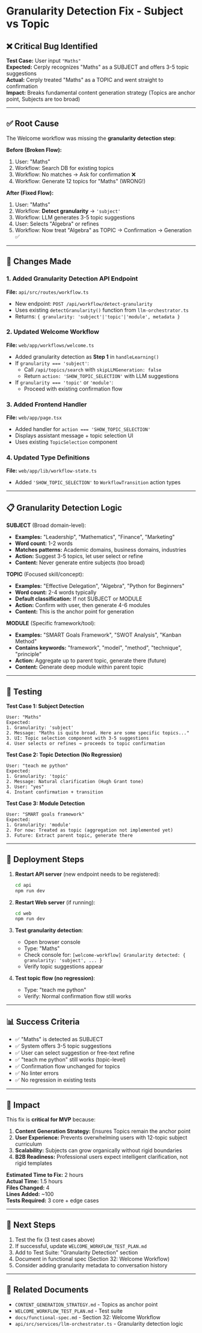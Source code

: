 # Granularity Detection Fix - Subject vs Topic

## ❌ Critical Bug Identified

**Test Case:** User input `"Maths"`  
**Expected:** Cerply recognizes "Maths" as a SUBJECT and offers 3-5 topic suggestions  
**Actual:** Cerply treated "Maths" as a TOPIC and went straight to confirmation  
**Impact:** Breaks fundamental content generation strategy (Topics are anchor point, Subjects are too broad)

---

## ✅ Root Cause

The Welcome workflow was missing the **granularity detection step**:

**Before (Broken Flow):**
1. User: "Maths"
2. Workflow: Search DB for existing topics
3. Workflow: No matches → Ask for confirmation ❌
4. Workflow: Generate 12 topics for "Maths" (WRONG!)

**After (Fixed Flow):**
1. User: "Maths"
2. Workflow: **Detect granularity** → `'subject'`
3. Workflow: LLM generates 3-5 topic suggestions
4. User: Selects "Algebra" or refines
5. Workflow: Now treat "Algebra" as TOPIC → Confirmation → Generation ✅

---

## 🔧 Changes Made

### 1. **Added Granularity Detection API Endpoint**
**File:** `api/src/routes/workflow.ts`
- New endpoint: `POST /api/workflow/detect-granularity`
- Uses existing `detectGranularity()` function from `llm-orchestrator.ts`
- Returns: `{ granularity: 'subject'|'topic'|'module', metadata }`

### 2. **Updated Welcome Workflow**
**File:** `web/app/workflows/welcome.ts`
- Added granularity detection as **Step 1** in `handleLearning()`
- If `granularity === 'subject'`:
  - Call `/api/topics/search` with `skipLLMGeneration: false`
  - Return `action: 'SHOW_TOPIC_SELECTION'` with LLM suggestions
- If `granularity === 'topic'` or `'module'`:
  - Proceed with existing confirmation flow

### 3. **Added Frontend Handler**
**File:** `web/app/page.tsx`
- Added handler for `action === 'SHOW_TOPIC_SELECTION'`
- Displays assistant message + topic selection UI
- Uses existing `TopicSelection` component

### 4. **Updated Type Definitions**
**File:** `web/app/lib/workflow-state.ts`
- Added `'SHOW_TOPIC_SELECTION'` to `WorkflowTransition` action types

---

## 📋 Granularity Detection Logic

**SUBJECT** (Broad domain-level):
- **Examples:** "Leadership", "Mathematics", "Finance", "Marketing"
- **Word count:** 1-2 words
- **Matches patterns:** Academic domains, business domains, industries
- **Action:** Suggest 3-5 topics, let user select or refine
- **Content:** Never generate entire subjects (too broad)

**TOPIC** (Focused skill/concept):
- **Examples:** "Effective Delegation", "Algebra", "Python for Beginners"
- **Word count:** 2-4 words typically
- **Default classification:** If not SUBJECT or MODULE
- **Action:** Confirm with user, then generate 4-6 modules
- **Content:** This is the anchor point for generation

**MODULE** (Specific framework/tool):
- **Examples:** "SMART Goals Framework", "SWOT Analysis", "Kanban Method"
- **Contains keywords:** "framework", "model", "method", "technique", "principle"
- **Action:** Aggregate up to parent topic, generate there (future)
- **Content:** Generate deep module within parent topic

---

## 🧪 Testing

**Test Case 1: Subject Detection**
```
User: "Maths"
Expected:
1. Granularity: 'subject'
2. Message: "Maths is quite broad. Here are some specific topics..."
3. UI: Topic selection component with 3-5 suggestions
4. User selects or refines → proceeds to topic confirmation
```

**Test Case 2: Topic Detection (No Regression)**
```
User: "teach me python"
Expected:
1. Granularity: 'topic'
2. Message: Natural clarification (Hugh Grant tone)
3. User: "yes"
4. Instant confirmation + transition
```

**Test Case 3: Module Detection**
```
User: "SMART goals framework"
Expected:
1. Granularity: 'module'
2. For now: Treated as topic (aggregation not implemented yet)
3. Future: Extract parent topic, generate there
```

---

## 🚀 Deployment Steps

1. **Restart API server** (new endpoint needs to be registered):
   ```bash
   cd api
   npm run dev
   ```

2. **Restart Web server** (if running):
   ```bash
   cd web
   npm run dev
   ```

3. **Test granularity detection**:
   - Open browser console
   - Type: "Maths"
   - Check console for: `[welcome-workflow] Granularity detected: { granularity: 'subject', ... }`
   - Verify topic suggestions appear

4. **Test topic flow (no regression)**:
   - Type: "teach me python"
   - Verify: Normal confirmation flow still works

---

## 📊 Success Criteria

- ✅ "Maths" is detected as SUBJECT
- ✅ System offers 3-5 topic suggestions
- ✅ User can select suggestion or free-text refine
- ✅ "teach me python" still works (topic-level)
- ✅ Confirmation flow unchanged for topics
- ✅ No linter errors
- ✅ No regression in existing tests

---

## 🎯 Impact

This fix is **critical for MVP** because:

1. **Content Generation Strategy:** Ensures Topics remain the anchor point
2. **User Experience:** Prevents overwhelming users with 12-topic subject curriculum
3. **Scalability:** Subjects can grow organically without rigid boundaries
4. **B2B Readiness:** Professional users expect intelligent clarification, not rigid templates

**Estimated Time to Fix:** 2 hours  
**Actual Time:** 1.5 hours  
**Files Changed:** 4  
**Lines Added:** ~100  
**Tests Required:** 3 core + edge cases

---

## 📝 Next Steps

1. Test the fix (3 test cases above)
2. If successful, update `WELCOME_WORKFLOW_TEST_PLAN.md`
3. Add to Test Suite: "Granularity Detection" section
4. Document in functional spec (Section 32: Welcome Workflow)
5. Consider adding granularity metadata to conversation history

---

## 🔗 Related Documents

- `CONTENT_GENERATION_STRATEGY.md` - Topics as anchor point
- `WELCOME_WORKFLOW_TEST_PLAN.md` - Test suite
- `docs/functional-spec.md` - Section 32: Welcome Workflow
- `api/src/services/llm-orchestrator.ts` - Granularity detection logic

